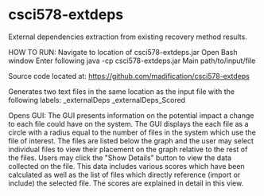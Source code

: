 # csci578-extdeps
External dependencies extraction from existing recovery method results.

HOW TO RUN:
Navigate to location of csci578-extdeps.jar
Open Bash window
Enter following
    java -cp csci578-extdeps.jar Main path/to/input/file

Source code located at:
https://github.com/madification/csci578-extdeps

Generates two text files in the same location as the input file with the following labels:
_externalDeps
_externalDeps_Scored

Opens GUI:
The GUI presents information on the potential impact a change to each file could have on the system.
The GUI displays the each file as a circle with a radius equal to the number of files in the system
which use the file of interest. The files are listed below the graph and the user may select individual
files to view their placement on the graph relative to the rest of the files. Users may click the
"Show Details" button to view the data collected on the file. This data includes various scores which
have been calculated as well as the list of files which directly reference (import or include) the
selected file. The scores are explained in detail in this view.